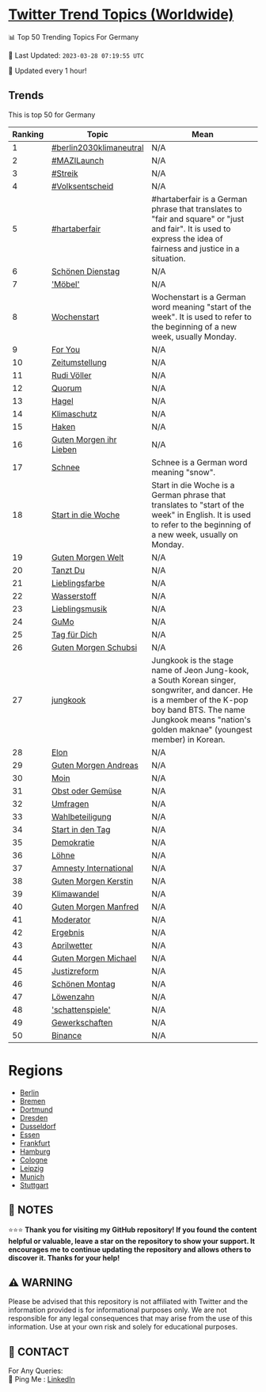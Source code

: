 [Twitter Trend Topics (Worldwide)](https://github.com/ErcinDedeoglu/Twitter-Trend-Topics)
==========


📊 Top 50 Trending Topics For Germany

📆 Last Updated: `2023-03-28 07:19:55 UTC`

🔧 Updated every 1 hour!


## Trends

This is top 50 for Germany

| Ranking | Topic | Mean |
| ------- | ------------ | ------------ |
| 1 | [#berlin2030klimaneutral](http://twitter.com/search?q=%23berlin2030klimaneutral) | N/A |
| 2 | [#MAZILaunch](http://twitter.com/search?q=%23MAZILaunch) | N/A |
| 3 | [#Streik](http://twitter.com/search?q=%23Streik) | N/A |
| 4 | [#Volksentscheid](http://twitter.com/search?q=%23Volksentscheid) | N/A |
| 5 | [#hartaberfair](http://twitter.com/search?q=%23hartaberfair) | #hartaberfair is a German phrase that translates to "fair and square" or "just and fair". It is used to express the idea of fairness and justice in a situation. |
| 6 | [Schönen Dienstag](http://twitter.com/search?q=Sch%c3%b6nen+Dienstag) | N/A |
| 7 | ['Möbel'](http://twitter.com/search?q=%27M%c3%b6bel%27) | N/A |
| 8 | [Wochenstart](http://twitter.com/search?q=Wochenstart) | Wochenstart is a German word meaning "start of the week". It is used to refer to the beginning of a new week, usually Monday. |
| 9 | [For You](http://twitter.com/search?q=For+You) | N/A |
| 10 | [Zeitumstellung](http://twitter.com/search?q=Zeitumstellung) | N/A |
| 11 | [Rudi Völler](http://twitter.com/search?q=Rudi+V%c3%b6ller) | N/A |
| 12 | [Quorum](http://twitter.com/search?q=Quorum) | N/A |
| 13 | [Hagel](http://twitter.com/search?q=Hagel) | N/A |
| 14 | [Klimaschutz](http://twitter.com/search?q=Klimaschutz) | N/A |
| 15 | [Haken](http://twitter.com/search?q=Haken) | N/A |
| 16 | [Guten Morgen ihr Lieben](http://twitter.com/search?q=Guten+Morgen+ihr+Lieben) | N/A |
| 17 | [Schnee](http://twitter.com/search?q=Schnee) | Schnee is a German word meaning "snow". |
| 18 | [Start in die Woche](http://twitter.com/search?q=Start+in+die+Woche) | Start in die Woche is a German phrase that translates to "start of the week" in English. It is used to refer to the beginning of a new week, usually on Monday. |
| 19 | [Guten Morgen Welt](http://twitter.com/search?q=Guten+Morgen+Welt) | N/A |
| 20 | [Tanzt Du](http://twitter.com/search?q=Tanzt+Du) | N/A |
| 21 | [Lieblingsfarbe](http://twitter.com/search?q=Lieblingsfarbe) | N/A |
| 22 | [Wasserstoff](http://twitter.com/search?q=Wasserstoff) | N/A |
| 23 | [Lieblingsmusik](http://twitter.com/search?q=Lieblingsmusik) | N/A |
| 24 | [GuMo](http://twitter.com/search?q=GuMo) | N/A |
| 25 | [Tag für Dich](http://twitter.com/search?q=Tag+f%c3%bcr+Dich) | N/A |
| 26 | [Guten Morgen Schubsi](http://twitter.com/search?q=Guten+Morgen+Schubsi) | N/A |
| 27 | [jungkook](http://twitter.com/search?q=jungkook) | Jungkook is the stage name of Jeon Jung-kook, a South Korean singer, songwriter, and dancer. He is a member of the K-pop boy band BTS. The name Jungkook means "nation's golden maknae" (youngest member) in Korean. |
| 28 | [Elon](http://twitter.com/search?q=Elon) | N/A |
| 29 | [Guten Morgen Andreas](http://twitter.com/search?q=Guten+Morgen+Andreas) | N/A |
| 30 | [Moin](http://twitter.com/search?q=Moin) | N/A |
| 31 | [Obst oder Gemüse](http://twitter.com/search?q=Obst+oder+Gem%c3%bcse) | N/A |
| 32 | [Umfragen](http://twitter.com/search?q=Umfragen) | N/A |
| 33 | [Wahlbeteiligung](http://twitter.com/search?q=Wahlbeteiligung) | N/A |
| 34 | [Start in den Tag](http://twitter.com/search?q=Start+in+den+Tag) | N/A |
| 35 | [Demokratie](http://twitter.com/search?q=Demokratie) | N/A |
| 36 | [Löhne](http://twitter.com/search?q=L%c3%b6hne) | N/A |
| 37 | [Amnesty International](http://twitter.com/search?q=Amnesty+International) | N/A |
| 38 | [Guten Morgen Kerstin](http://twitter.com/search?q=Guten+Morgen+Kerstin) | N/A |
| 39 | [Klimawandel](http://twitter.com/search?q=Klimawandel) | N/A |
| 40 | [Guten Morgen Manfred](http://twitter.com/search?q=Guten+Morgen+Manfred) | N/A |
| 41 | [Moderator](http://twitter.com/search?q=Moderator) | N/A |
| 42 | [Ergebnis](http://twitter.com/search?q=Ergebnis) | N/A |
| 43 | [Aprilwetter](http://twitter.com/search?q=Aprilwetter) | N/A |
| 44 | [Guten Morgen Michael](http://twitter.com/search?q=Guten+Morgen+Michael) | N/A |
| 45 | [Justizreform](http://twitter.com/search?q=Justizreform) | N/A |
| 46 | [Schönen Montag](http://twitter.com/search?q=Sch%c3%b6nen+Montag) | N/A |
| 47 | [Löwenzahn](http://twitter.com/search?q=L%c3%b6wenzahn) | N/A |
| 48 | ['schattenspiele'](http://twitter.com/search?q=%27schattenspiele%27) | N/A |
| 49 | [Gewerkschaften](http://twitter.com/search?q=Gewerkschaften) | N/A |
| 50 | [Binance](http://twitter.com/search?q=Binance) | N/A |



# Regions

* [Berlin](</Germany/Berlin.md>)
* [Bremen](</Germany/Bremen.md>)
* [Dortmund](</Germany/Dortmund.md>)
* [Dresden](</Germany/Dresden.md>)
* [Dusseldorf](</Germany/Dusseldorf.md>)
* [Essen](</Germany/Essen.md>)
* [Frankfurt](</Germany/Frankfurt.md>)
* [Hamburg](</Germany/Hamburg.md>)
* [Cologne](</Germany/Cologne.md>)
* [Leipzig](</Germany/Leipzig.md>)
* [Munich](</Germany/Munich.md>)
* [Stuttgart](</Germany/Stuttgart.md>)



## 📝 NOTES

⭐⭐⭐ **Thank you for visiting my GitHub repository! If you found the content helpful or valuable, leave a star on the repository to show your support. It encourages me to continue updating the repository and allows others to discover it. Thanks for your help!**


## ⚠️ WARNING

Please be advised that this repository is not affiliated with Twitter and the information provided is for informational purposes only. We are not responsible for any legal consequences that may arise from the use of this information. Use at your own risk and solely for educational purposes.


## 📨 CONTACT

 For Any Queries:  
            🏓 Ping Me : [LinkedIn](https://www.linkedin.com/in/ercindedeoglu/)
